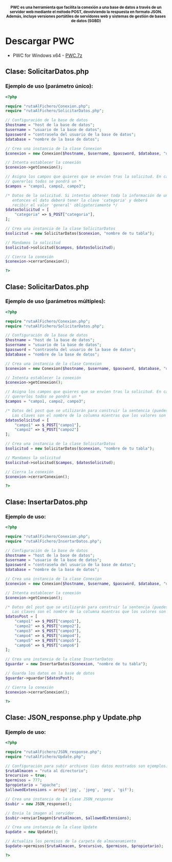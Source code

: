 <p align="center">
<sup>
<b>PWC es una herramienta que facilita la conexión a una base de datos a través de un servidor web mediante el método POST, devolviendo la respuesta en formato JSON. Además, incluye versiones portátiles de servidores web y sistemas de gestión de bases de datos (SGBD)</b>
</sup>
</p>

# Descargar PWC

* PWC for Windows x64 - [PWC.7z](https://drive.google.com/file/d/1DLjSwWBOFkIY4qqxbNrJ7lBWl7aQiOoq/view?usp=sharing)

## Clase: SolicitarDatos.php

### Ejemplo de uso (parámetro único):

```php
<?php

require "rutaAlFichero/Conexion.php";
require "rutaAlFichero/SolicitarDatos.php";

// Configuración de la base de datos
$hostname = "host de la base de datos";
$username = "usuario de la base de datos";
$password = "contraseña del usuario de la base de datos";
$database = "nombre de la base de datos";

// Crea una instancia de la clase Conexion
$conexion = new Conexion($hostname, $username, $password, $database, "utf32_bin");

// Intenta establecer la conexión
$conexion->getConexion();

// Asigna los campos que quieres que se envíen tras la solicitud. En caso de
// quererlos todos se pondrá un *
$campos = "campo1, campo2, campo3";

/* Datos de la solicitud. Si intentas obtener toda la información de una tabla,
   entonces el dato deberá tener la clave 'categoria' y deberá
   recibir el valor 'general' obligatoriamente */
$datosSolicitud = [
    "categoria" => $_POST["categoria"],
];

// Crea una instancia de la clase SolicitarDatos
$solicitud = new SolicitarDatos($conexion, "nombre de tu tabla");

// Mandamos la solicitud
$solicitud->solicitud($campos, $datosSolicitud);

// Cierra la conexión
$conexion->cerrarConexion();

?>
```

## Clase: SolicitarDatos.php

### Ejemplo de uso (parámetros múltiples):

```php
<?php

require "rutaAlFichero/Conexion.php";
require "rutaAlFichero/SolicitarDatos.php";

// Configuración de la base de datos
$hostname = "host de la base de datos";
$username = "usuario de la base de datos";
$password = "contraseña del usuario de la base de datos";
$database = "nombre de la base de datos";

// Crea una instancia de la clase Conexion
$conexion = new Conexion($hostname, $username, $password, $database, "utf32_bin");

// Intenta establecer la conexión
$conexion->getConexion();

// Asigna los campos que quieres que se envíen tras la solicitud. En caso de
// quererlos todos se pondrá un *
$campos = "campo1, campo2, campo3";

/* Datos del post que se utilizarán para construir la sentencia (puedes añadir o quitar campos según sea necesario).
   Las claves son el nombre de la columna mientras que los valores son el valor a buscar en dicha columna */
$datosSolicitud = [
    "campo1" => $_POST["campo1"],
    "campo2" => $_POST["campo2"]
];

// Crea una instancia de la clase SolicitarDatos
$solicitud = new SolicitarDatos($conexion, "nombre de tu tabla");

// Mandamos la solicitud
$solicitud->solicitud($campos, $datosSolicitud);

// Cierra la conexión
$conexion->cerrarConexion();

?>
```

## Clase: InsertarDatos.php

### Ejemplo de uso:

```php
<?php

require "rutaAlFichero/Conexion.php";
require "rutaAlFichero/InsertarDatos.php";

// Configuración de la base de datos
$hostname = "host de la base de datos";
$username = "usuario de la base de datos";
$password = "contraseña del usuario de la base de datos";
$database = "nombre de la base de datos";

// Crea una instancia de la clase Conexion
$conexion = new Conexion($hostname, $username, $password, $database, "utf32_bin");

// Intenta establecer la conexión
$conexion->getConexion();

/* Datos del post que se utilizarán para construir la sentencia (puedes añadir o quitar campos según sea necesario).
   Las claves son el nombre de la columna mientras que los valores son el valor a insertar en dicha columna */
$datosPost = [
    "campo1" => $_POST["campo1"],
    "campo2" => $_POST["campo2"],
    "campo3" => $_POST["campo3"],
    "campo4" => $_POST["campo4"],
    "campo5" => $_POST["campo5"],
    "campo6" => $_POST["campo6"]
];

// Crea una instancia de la clase InsertarDatos
$guardar = new InsertarDatos($conexion, "nombre de tu tabla");

// Guarda los datos en la base de datos
$guardar->guardar($datosPost);

// Cierra la conexión
$conexion->cerrarConexion();

?>
```

## Clase: JSON_response.php y Update.php

### Ejemplo de uso:

```php
<?php

require "rutaAlFichero/JSON_response.php";
require "rutaAlFichero/Update.php";

// Configuración para subir archivos (Los datos mostrados son ejemplos)
$rutaAlmacen = "ruta al directorio";
$recursivo = true;
$permisos = 777;
$propietario = "apache";
$allowedExtensions = array('jpg', 'jpeg', 'png', 'gif');

// Crea una instancia de la clase JSON_response
$subir = new JSON_response();

// Envia la imagen al servidor
$subir->enviarImagen($rutaAlmacen, $allowedExtensions);

// Crea una instancia de la clase Update
$update = new Update();

// Actualiza los permisos de la carpeta de almacenamiento
$update->permisos($rutaAlmacen, $recursivo, $permisos, $propietario);

?>
```
